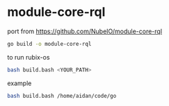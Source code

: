 # module-core-rql

port from https://github.com/NubeIO/module-core-rql


```bash
go build -o module-core-rql
```
to run rubix-os
```bash
bash build.bash <YOUR_PATH>
```
example
```bash
bash build.bash /home/aidan/code/go
```